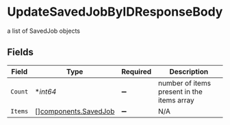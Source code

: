 # UpdateSavedJobByIDResponseBody

a list of SavedJob objects


## Fields

| Field                                                        | Type                                                         | Required                                                     | Description                                                  |
| ------------------------------------------------------------ | ------------------------------------------------------------ | ------------------------------------------------------------ | ------------------------------------------------------------ |
| `Count`                                                      | **int64*                                                     | :heavy_minus_sign:                                           | number of items present in the items array                   |
| `Items`                                                      | [][components.SavedJob](../../models/components/savedjob.md) | :heavy_minus_sign:                                           | N/A                                                          |